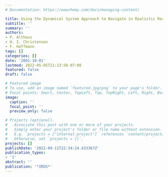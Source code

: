 ```yaml
---
# Documentation: https://wowchemy.com/docs/managing-content/

title: Using the Dynamical System Approach to Navigate in Realistic Real-World Environments
subtitle: ''
summary: ''
authors:
- P. Althaus
- H. I. Christensen
- F. Hoffmann
tags: []
categories: []
date: '2001-10-01'
lastmod: 2022-05-05T21:13:58-07:00
featured: false
draft: false

# Featured image
# To use, add an image named `featured.jpg/png` to your page's folder.
# Focal points: Smart, Center, TopLeft, Top, TopRight, Left, Right, BottomLeft, Bottom, BottomRight.
image:
  caption: ''
  focal_point: ''
  preview_only: false

# Projects (optional).
#   Associate this post with one or more of your projects.
#   Simply enter your project's folder or file name without extension.
#   E.g. `projects = ["internal-project"]` references `content/project/deep-learning/index.md`.
#   Otherwise, set `projects = []`.
projects: []
publishDate: '2022-09-11T22:34:24.433367Z'
publication_types:
- '1'
abstract: ''
publication: '*IROS*'
---
```

